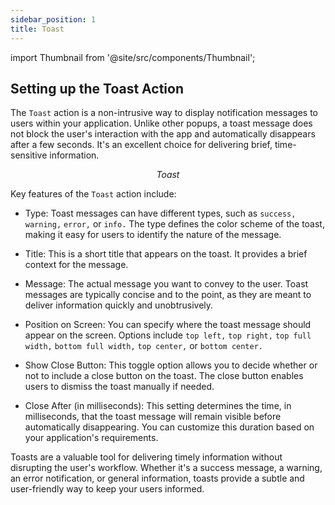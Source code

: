 ```yaml
---
sidebar_position: 1
title: Toast
---
```

import Thumbnail from '@site/src/components/Thumbnail';

## Setting up the Toast Action

The `Toast` action is a non-intrusive way to display notification messages to users within your application. Unlike other popups, a toast message does not block the user's interaction with the app and automatically disappears after a few seconds. It's an excellent choice for delivering brief, time-sensitive information.

<figure>
<Thumbnail src="/img/reference/actionflow-blocks/toast/toast.png" alt="Toast" />
<figcaption align='center'><i>Toast</i></figcaption>
</figure>

Key features of the `Toast` action include:

<figure>
<Thumbnail src="/img/reference/actionflow-blocks/toast/feild.jpeg" alt="Toast" />
</figure>

- Type: Toast messages can have different types, such as `success,` `warning,` `error,` or `info.` The type defines the color scheme of the toast, making it easy for users to identify the nature of the message.

- Title: This is a short title that appears on the toast. It provides a brief context for the message.

- Message: The actual message you want to convey to the user. Toast messages are typically concise and to the point, as they are meant to deliver information quickly and unobtrusively.

- Position on Screen: You can specify where the toast message should appear on the screen. Options include `top left,` `top right,` `top full width,` `bottom full width,` `top center,` or `bottom center.`

- Show Close Button: This toggle option allows you to decide whether or not to include a close button on the toast. The close button enables users to dismiss the toast manually if needed.

- Close After (in milliseconds): This setting determines the time, in milliseconds, that the toast message will remain visible before automatically disappearing. You can customize this duration based on your application's requirements.



Toasts are a valuable tool for delivering timely information without disrupting the user's workflow. Whether it's a success message, a warning, an error notification, or general information, toasts provide a subtle and user-friendly way to keep your users informed.
